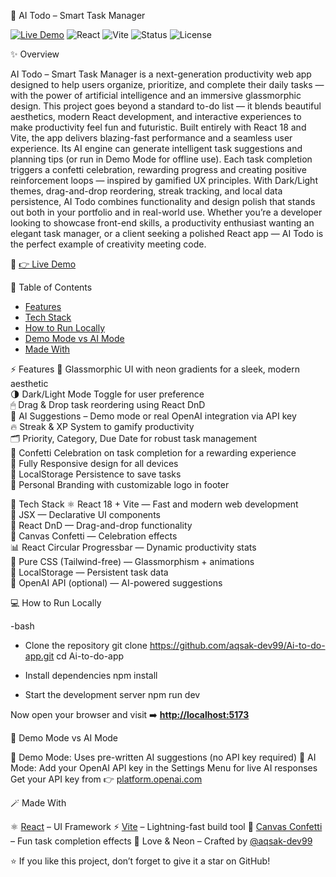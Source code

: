  🌟 AI Todo – Smart Task Manager  

[![Live Demo](https://img.shields.io/badge/Live%20Demo-Visit%20Now-blueviolet?style=for-the-badge)](https://aqsak-dev99.github.io/Ai-to-do-app/)
![React](https://img.shields.io/badge/React-18-blue?style=for-the-badge&logo=react)
![Vite](https://img.shields.io/badge/Vite-Build-yellow?style=for-the-badge&logo=vite)
![Status](https://img.shields.io/badge/Status-Live%20Now-success?style=for-the-badge)
![License](https://img.shields.io/badge/License-MIT-green?style=for-the-badge)



 ✨ Overview

AI Todo – Smart Task Manager is a next-generation productivity web app designed to help users organize, prioritize, and complete their daily tasks — with the power of artificial intelligence and an immersive glassmorphic design.
This project goes beyond a standard to-do list — it blends beautiful aesthetics, modern React development, and interactive experiences to make productivity feel fun and futuristic.
Built entirely with React 18 and Vite, the app delivers blazing-fast performance and a seamless user experience. Its AI engine can generate intelligent task suggestions and planning tips (or run in Demo Mode for offline use). Each task completion triggers a confetti celebration, rewarding progress and creating positive reinforcement loops — inspired by gamified UX principles.
With Dark/Light themes, drag-and-drop reordering, streak tracking, and local data persistence, AI Todo combines functionality and design polish that stands out both in your portfolio and in real-world use.
Whether you’re a developer looking to showcase front-end skills, a productivity enthusiast wanting an elegant task manager, or a client seeking a polished React app — AI Todo is the perfect example of creativity meeting code.  

🔗 [👉 Live Demo](https://aqsak-dev99.github.io/Ai-to-do-app/)  



 🧭 Table of Contents
- [Features](#-features)
- [Tech Stack](#-tech-stack)
- [How to Run Locally](#-how-to-run-locally)
- [Demo Mode vs AI Mode](#-demo-mode-vs-ai-mode)
- [Made With](#-made-with)



 ⚡ Features
 🌌 Glassmorphic UI with neon gradients for a sleek, modern aesthetic  
 🌗 Dark/Light Mode Toggle for user preference  
 🖱 Drag & Drop task reordering using React DnD  
 🤖 AI Suggestions – Demo mode or real OpenAI integration via API key  
 🔥 Streak & XP System to gamify productivity  
 🗂 Priority, Category, Due Date for robust task management  
 🎉 Confetti Celebration on task completion for a rewarding experience  
 📱 Fully Responsive design for all devices  
 💾 LocalStorage Persistence to save tasks  
 💖 Personal Branding with customizable logo in footer  



 🧰 Tech Stack
 ⚛️ React 18 + Vite — Fast and modern web development  
 🧩 JSX — Declarative UI components  
 🧲 React DnD — Drag-and-drop functionality  
 🎇 Canvas Confetti — Celebration effects  
 📊 React Circular Progressbar — Dynamic productivity stats  
 🎨 Pure CSS (Tailwind-free) — Glassmorphism + animations  
 💾 LocalStorage — Persistent task data  
 🤖 OpenAI API (optional) — AI-powered suggestions  



💻 How to Run Locally

-bash
- Clone the repository
git clone https://github.com/aqsak-dev99/Ai-to-do-app.git
cd Ai-to-do-app

- Install dependencies
npm install

- Start the development server
npm run dev


Now open your browser and visit ➡️ **[http://localhost:5173](http://localhost:5173)**



 🧠 Demo Mode vs AI Mode

 🧩 Demo Mode: Uses pre-written AI suggestions (no API key required)
 🔑 AI Mode: Add your OpenAI API key in the Settings Menu for live AI responses
  Get your API key from 👉 [platform.openai.com](https://platform.openai.com/)



 🪄 Made With

 ⚛️ [React](https://reactjs.org/) – UI Framework
 ⚡ [Vite](https://vitejs.dev/) – Lightning-fast build tool
 🎉 [Canvas Confetti](https://www.npmjs.com/package/canvas-confetti) – Fun task completion effects
 💜 Love & Neon – Crafted by [@aqsak-dev99](https://github.com/aqsak-dev99)



⭐ If you like this project, don’t forget to give it a star on GitHub!






